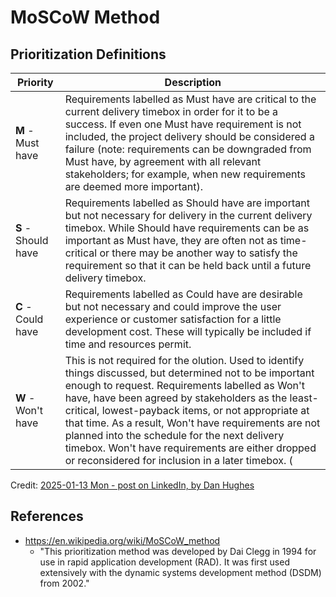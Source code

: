
# MoSCoW Method 

## Prioritization Definitions

| Priority          | Description|
|-------------------|------------|
**M** - Must have   | Requirements labelled as Must have are critical to the current delivery timebox in order for it to be a success. If even one Must have requirement is not included, the project delivery should be considered a failure (note: requirements can be downgraded from Must have, by agreement with all relevant stakeholders; for example, when new requirements are deemed more important). 
**S** - Should have | Requirements labelled as Should have are important but not necessary for delivery in the current delivery timebox. While Should have requirements can be as important as Must have, they are often not as time-critical or there may be another way to satisfy the requirement so that it can be held back until a future delivery timebox.
**C** - Could have  | Requirements labelled as Could have are desirable but not necessary and could improve the user experience or customer satisfaction for a little development cost. These will typically be included if time and resources permit. 
**W** - Won't have  | This is not required for the olution. Used to identify things discussed, but determined not to be important enough to request. Requirements labelled as Won't have, have been agreed by stakeholders as the least-critical, lowest-payback items, or not appropriate at that time. As a result, Won't have requirements are not planned into the schedule for the next delivery timebox. Won't have requirements are either dropped or reconsidered for inclusion in a later timebox. (
     

Credit: [2025-01-13 Mon - post on LinkedIn, by Dan Hughes](https://www.linkedin.com/posts/dhughes_enterprisesarchitecture-solutionarchitecture-activity-7284560555745394688-lXSb)

## References
- https://en.wikipedia.org/wiki/MoSCoW_method
  + "This prioritization method was developed by Dai Clegg in 1994 for use in rapid application development (RAD). It was first used extensively with the dynamic systems development method (DSDM) from 2002."

